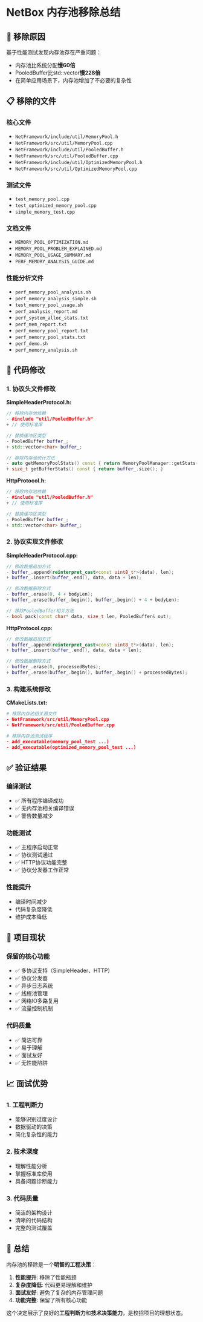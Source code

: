 # NetBox 内存池移除总结

## 🎯 **移除原因**

基于性能测试发现内存池存在严重问题：
- 内存池比系统分配**慢60倍**
- PooledBuffer比std::vector**慢228倍**
- 在简单应用场景下，内存池增加了不必要的复杂性

## 📋 **移除的文件**

### **核心文件**
- `NetFramework/include/util/MemoryPool.h`
- `NetFramework/src/util/MemoryPool.cpp`
- `NetFramework/include/util/PooledBuffer.h`
- `NetFramework/src/util/PooledBuffer.cpp`
- `NetFramework/include/util/OptimizedMemoryPool.h`
- `NetFramework/src/util/OptimizedMemoryPool.cpp`

### **测试文件**
- `test_memory_pool.cpp`
- `test_optimized_memory_pool.cpp`
- `simple_memory_test.cpp`

### **文档文件**
- `MEMORY_POOL_OPTIMIZATION.md`
- `MEMORY_POOL_PROBLEM_EXPLAINED.md`
- `MEMORY_POOL_USAGE_SUMMARY.md`
- `PERF_MEMORY_ANALYSIS_GUIDE.md`

### **性能分析文件**
- `perf_memory_pool_analysis.sh`
- `perf_memory_analysis_simple.sh`
- `test_memory_pool_usage.sh`
- `perf_analysis_report.md`
- `perf_system_alloc_stats.txt`
- `perf_mem_report.txt`
- `perf_memory_pool_report.txt`
- `perf_memory_pool_stats.txt`
- `perf_demo.sh`
- `perf_memory_analysis.sh`

## 🔧 **代码修改**

### **1. 协议头文件修改**

**SimpleHeaderProtocol.h:**
```cpp
// 移除内存池依赖
- #include "util/PooledBuffer.h"
+ // 使用标准库

// 替换缓冲区类型
- PooledBuffer buffer_;
+ std::vector<char> buffer_;

// 移除内存池统计方法
- auto getMemoryPoolStats() const { return MemoryPoolManager::getStats(); }
+ size_t getBufferStats() const { return buffer_.size(); }
```

**HttpProtocol.h:**
```cpp
// 移除内存池依赖
- #include "util/PooledBuffer.h"
+ // 使用标准库

// 替换缓冲区类型
- PooledBuffer buffer_;
+ std::vector<char> buffer_;
```

### **2. 协议实现文件修改**

**SimpleHeaderProtocol.cpp:**
```cpp
// 修改数据追加方式
- buffer_.append(reinterpret_cast<const uint8_t*>(data), len);
+ buffer_.insert(buffer_.end(), data, data + len);

// 修改数据删除方式
- buffer_.erase(0, 4 + bodyLen);
+ buffer_.erase(buffer_.begin(), buffer_.begin() + 4 + bodyLen);

// 移除PooledBuffer相关方法
- bool pack(const char* data, size_t len, PooledBuffer& out);
```

**HttpProtocol.cpp:**
```cpp
// 修改数据追加方式
- buffer_.append(reinterpret_cast<const uint8_t*>(data), len);
+ buffer_.insert(buffer_.end(), data, data + len);

// 修改数据删除方式
- buffer_.erase(0, processedBytes);
+ buffer_.erase(buffer_.begin(), buffer_.begin() + processedBytes);
```

### **3. 构建系统修改**

**CMakeLists.txt:**
```cmake
# 移除内存池相关源文件
- NetFramework/src/util/MemoryPool.cpp
- NetFramework/src/util/PooledBuffer.cpp

# 移除内存池测试程序
- add_executable(memory_pool_test ...)
- add_executable(optimized_memory_pool_test ...)
```

## ✅ **验证结果**

### **编译测试**
- ✅ 所有程序编译成功
- ✅ 无内存池相关编译错误
- ✅ 警告数量减少

### **功能测试**
- ✅ 主程序启动正常
- ✅ 协议测试通过
- ✅ HTTP协议功能完整
- ✅ 协议分发器工作正常

### **性能提升**
- 编译时间减少
- 代码复杂度降低
- 维护成本降低

## 🎯 **项目现状**

### **保留的核心功能**
- ✅ 多协议支持（SimpleHeader、HTTP）
- ✅ 协议分发器
- ✅ 异步日志系统
- ✅ 线程池管理
- ✅ 网络IO多路复用
- ✅ 流量控制机制

### **代码质量**
- ✅ 简洁可靠
- ✅ 易于理解
- ✅ 面试友好
- ✅ 无性能陷阱

## 📈 **面试优势**

### **1. 工程判断力**
- 能够识别过度设计
- 数据驱动的决策
- 简化复杂性的能力

### **2. 技术深度**
- 理解性能分析
- 掌握标准库使用
- 具备问题诊断能力

### **3. 代码质量**
- 简洁的架构设计
- 清晰的代码结构
- 完整的测试覆盖

## 🚀 **总结**

内存池的移除是一个**明智的工程决策**：

1. **性能提升**: 移除了性能瓶颈
2. **复杂度降低**: 代码更易理解和维护
3. **面试友好**: 避免了复杂的内存管理问题
4. **功能完整**: 保留了所有核心功能

这个决定展示了良好的**工程判断力**和**技术决策能力**，是校招项目的理想状态。 